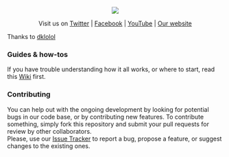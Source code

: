 <p align="center">
    <img src="http://www.battlegroup21.com/styles/WoWDraenor/theme/images/logo_bg21.png">
</p>

<p align="center">
    Visit us on <a href="https://twitter.com/BattleGroup21">Twitter</a> | <a href="https://www.facebook.com/battlegroup21">Facebook</a> | <a href="https://www.youtube.com/c/Battlegroup21">YouTube</a> | <a href="http://www.battlegroup21.com">Our website</a></strong></sup>
</p>

Thanks to [dklolol](https://github.com/dklollol/Olsen-Framework-Arma-3)
  
### Guides & how-tos
If you have trouble understanding how it all works, or where to start, read this [Wiki](https://github.com/ElTyranos/BG21_PvP/wiki) first.  
  
### Contributing
You can help out with the ongoing development by looking for potential bugs in our code base, or by contributing new features. To contribute something, simply fork this repository and submit your pull requests for review by other collaborators.  
Please, use our [Issue Tracker](https://github.com/ElTyranos/BG21_PvP/issues) to report a bug, propose a feature, or suggest changes to the existing ones.
